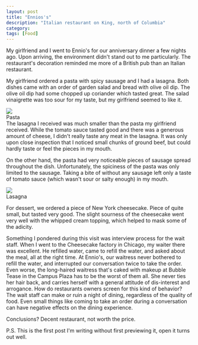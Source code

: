 ```yaml
---
layout: post
title: "Ennios's"
description: "Italian restaurant on King, north of Columbia"
category:
tags: [Food]
---
```


My girlfriend and I went to Ennio's for our anniversary dinner a few nights ago.  Upon arriving, the environment didn't stand out to me particularly.  The restaurant's decoration reminded me more of a British pub than an Italian restaurant.

My girlfriend ordered a pasta with spicy sausage and I had a lasagna.  Both dishes came with an order of garden salad and bread with olive oil dip.  The olive oil dip had some chopped up coriander which tasted great.  The salad vinaigrette was too sour for my taste, but my girlfriend seemed to like it.

<div class="image-thumb right">
  <img style="max-width: 400px" src="http://i.imgur.com/JifbCvS.jpg"/>
  <div class="caption">Pasta</div>
</div>
The lasagna I received was much smaller than the pasta my girlfriend received.  While the tomato sauce tasted good and there was a generous amount of cheese, I didn't really taste any meat in the lasagna.  It was only upon close inspection that I noticed small chunks of ground beef, but could hardly taste or feel the pieces in my mouth.

On the other hand, the pasta had very noticeable pieces of sausage spread throughout the dish.  Unfortunately, the spiciness of the pasta was only limited to the sausage.  Taking a bite of without any sausage left only a taste of tomato sauce (which wasn't sour or salty enough) in my mouth.
<div class="image-thumb left">
  <img style="max-width: 400px" src="http://i.imgur.com/YEPquFp.jpg"/>
  <div class="caption">Lasagna</div>
</div>

For dessert, we ordered a piece of New York cheesecake.  Piece of quite small, but tasted very good.  The slight sourness of the cheesecake went very well with the whipped cream topping, which helped to mask some of the adicity.

Something I pondered during this visit was interview process for the wait staff.  When I went to the Cheesecake factory in Chicago, my waiter there was excellent.  He refilled water, came to refill the water, and asked about the meal, all at the right time.  At Ennio's, our waitress never bothered to refill the water, and interrupted our conversation twice to take the order.  Even worse, the long-haired waitress that's caked with makeup at Bubble Tease in the Campus Plaza has to be the worst of them all.  She never ties her hair back, and carries herself with a general attitude of dis-interest and arrogance.  How do restaurants owners screen for this kind of behavior?  The wait staff can make or ruin a night of dining, regardless of the quality of food.  Even small things like coming to take an order during a conversation can have negative effects on the dining experience.

Conclusions?  Decent restaurant, not worth the price.

P.S. This is the first post I'm writing without first previewing it, open it turns out well.
